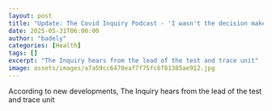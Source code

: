 ```yaml
---
layout: post
title: "Update: The Covid Inquiry Podcast - 'I wasn't the decision maker'"
date: 2025-05-31T06:00:00
author: "badely"
categories: [Health]
tags: []
excerpt: "The Inquiry hears from the lead of the test and trace unit"
image: assets/images/a7a59cc6470eaf7f75fc6f81385ae912.jpg
---
```


According to new developments, The Inquiry hears from the lead of the test and trace unit


